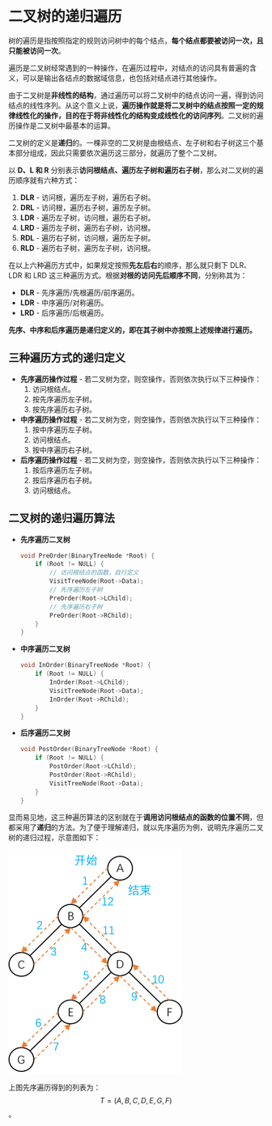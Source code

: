 # 二叉树的递归遍历

树的遍历是指按照指定的规则访问树中的每个结点，**每个结点都要被访问一次，且只能被访问一次**。

遍历是二叉树经常遇到的一种操作，在遍历过程中，对结点的访问具有普遍的含义，可以是输出各结点的数据域信息，也包括对结点进行其他操作。

由于二叉树是**非线性的结构**，通过遍历可以将二叉树中的结点访问一遍，得到访问结点的线性序列。从这个意义上说，**遍历操作就是将二叉树中的结点按照一定的规律线性化的操作，目的在于将非线性化的结构变成线性化的访问序列**。二叉树的遍历操作是二叉树中最基本的运算。

二叉树的定义是**递归**的。一棵非空的二叉树是由根结点、左子树和右子树这三个基本部分组成，因此只需要依次遍历这三部分，就遍历了整个二叉树。

以 **D、L 和 R** 分别表示**访问根结点、遍历左子树和遍历右子树**，那么对二叉树的遍历顺序就有六种方式：

1. **DLR** - 访问根，遍历左子树，遍历右子树。
2. **DRL** - 访问根，遍历右子树，遍历左子树。
3. **LDR** - 遍历左子树，访问根，遍历右子树。
4. **LRD** - 遍历左子树，遍历右子树，访问根。
5. **RDL** - 遍历右子树，访问根，遍历左子树。
6. **RLD** - 遍历右子树，遍历左子树，访问根。

在以上六种遍历方式中，如果规定按照**先左后右**的顺序，那么就只剩下 DLR、LDR 和 LRD 这三种遍历方式。根据**对根的访问先后顺序不同**，分别称其为：

- **DLR** - 先序遍历/先根遍历/前序遍历。
- **LDR** - 中序遍历/对称遍历。
- **LRD** - 后序遍历/后根遍历。

**先序、中序和后序遍历是递归定义的，即在其子树中亦按照上述规律进行遍历。**

## 三种遍历方式的递归定义

- **先序遍历操作过程** - 若二叉树为空，则空操作，否则依次执行以下三种操作：
  1. 访问根结点。
  2. 按先序遍历左子树。
  3. 按先序遍历右子树。
- **中序遍历操作过程** - 若二叉树为空，则空操作，否则依次执行以下三种操作：
  1. 按中序遍历左子树。
  2. 访问根结点。
  3. 按中序遍历右子树。
- **后序遍历操作过程** - 若二叉树为空，则空操作，否则依次执行以下三种操作：
  1. 按后序遍历左子树。
  2. 按后序遍历右子树。
  3. 访问根结点。

## 二叉树的递归遍历算法

- **先序遍历二叉树**

  ```c
  void PreOrder(BinaryTreeNode *Root) {
      if (Root != NULL) {
          // 访问根结点的函数，自行定义
          VisitTreeNode(Root->Data);
          // 先序遍历左子树
          PreOrder(Root->LChild);
          // 先序遍历右子树
          PreOrder(Root->RChild);
      }
  }
  ```

- **中序遍历二叉树**

  ```c
  void InOrder(BinaryTreeNode *Root) {
      if (Root != NULL) {
          InOrder(Root->LChild);
          VisitTreeNode(Root->Data);
          InOrder(Root->RChild);
      }
  }
  ```

- **后序遍历二叉树**

  ```c
  void PostOrder(BinaryTreeNode *Root) {
      if (Root != NULL) {
          PostOrder(Root->LChild);
          PostOrder(Root->RChild);
          VisitTreeNode(Root->Data);
      }
  }
  ```

显而易见地，这三种遍历算法的区别就在于**调用访问根结点的函数的位置不同**，但都采用了**递归**的方法。为了便于理解递归，就以先序遍历为例，说明先序遍历二叉树的递归过程，示意图如下：

![](./images/中序遍历二叉树的递归过程.png)

上图先序遍历得到的列表为：$$T=(A,B,C,D,E,G,F)$$。